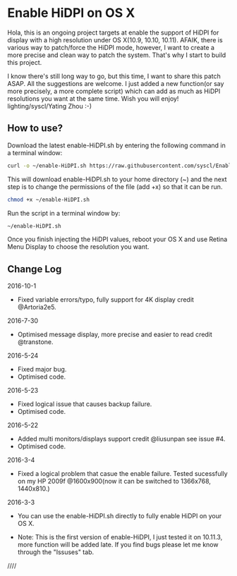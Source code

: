 Enable HiDPI on OS X
============

Hola, this is an ongoing project targets at enable the support of HiDPI for display with a high resolution under OS X(10.9, 10.10, 10.11). AFAIK, there is various way to patch/force the HiDPI mode, however, I want to create a more precise and clean way to patch the system. That's why I start to build this project. 

I know there's still long way to go, but this time, I want to share this patch ASAP. All the suggestions are welcome. I just added a new function(or say more precisely, a more complete script) which can add as much as HiDPI resolutions you want at the same time. Wish you will enjoy! lighting/syscl/Yating Zhou :-)

How to use?
----------------
Download the latest enable-HiDPI.sh by entering the following command in a terminal window:

``` sh
curl -o ~/enable-HiDPI.sh https://raw.githubusercontent.com/syscl/Enable-HiDPI-OSX/master/enable-HiDPI.sh
```


This will download enable-HiDPI.sh to your home directory (~) and the next step is to change the permissions of the file (add +x) so that it can be run.
 
``` sh
chmod +x ~/enable-HiDPI.sh
```


Run the script in a terminal window by:

``` sh
~/enable-HiDPI.sh
```

Once you finish injecting the HiDPI values, reboot your OS X and use Retina Menu Display to choose the resolution you want.

Change Log
----------------
2016-10-1

- Fixed variable errors/typo, fully support for 4K display credit @Artoria2e5.

2016-7-30

- Optimised message display, more precise and easier to read credit @transtone.

2016-5-24

- Fixed major bug.
- Optimised code.

2016-5-23

- Fixed logical issue that causes backup failure.
- Optimised code.

2016-5-22

- Added multi monitors/displays support credit @liusunpan see issue #4.
- Optimised code.

2016-3-4

- Fixed a logical problem that casue the enable failure. Tested sucessfully on my HP 2009f @1600x900(now it can be switched to 1366x768, 1440x810.)

2016-3-3

- You can use the enable-HiDPI.sh directly to fully enable HiDPI on your OS X.

- Note: This is the first version of enable-HiDPI, I just tested it on 10.11.3, more function will be added late. If you find bugs please let me know through the "Issuses" tab.

////
